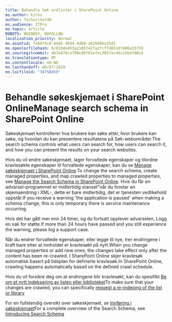 ```yaml
---
title: Behandle Søk ordlister i SharePoint Online
ms.author: kirks
author: Techwriter40
ms.audience: ITPro
ms.topic: article
ROBOTS: NOINDEX, NOFOLLOW
localization_priority: Normal
ms.assetid: fe00f4c0-44d5-49d4-9db0-a62698bcd1d1
ms.openlocfilehash: 6c019de453a2185f42fa2fcffd8510fd06a33759
ms.sourcegitcommit: 4b7e478ce700c0b781efec3857ac4dce5bdf00c6
ms.translationtype: MT
ms.contentlocale: nb-NO
ms.lasthandoff: 06/07/2019
ms.locfileid: "34758459"
---
```

# <a name="manage-search-schema-in-sharepoint-online"></a><span data-ttu-id="2fe52-102">Behandle søkeskjemaet i SharePoint Online</span><span class="sxs-lookup"><span data-stu-id="2fe52-102">Manage search schema in SharePoint Online</span></span>

<span data-ttu-id="2fe52-103">Søkeskjemaet kontrollerer hva brukere kan søke etter, hvor brukere kan søke, og hvordan du kan presentere resultatene på Søk-webområder.</span><span class="sxs-lookup"><span data-stu-id="2fe52-103">The search schema controls what users can search for, how users can search it, and how you can present the results on your search websites.</span></span> 

<span data-ttu-id="2fe52-104">Hvis du vil endre søkeskjemaet, lager forvaltede egenskaper og tilordne kravlesøkte egenskaper til forvaltede egenskaper, kan du se [Manage søkeskjemaet i SharePoint Online](https://docs.microsoft.com/sharepoint/manage-search-schema).</span><span class="sxs-lookup"><span data-stu-id="2fe52-104">To change the search schema, create managed properties, and map crawled properties to managed properties, see [Manage the Search Schema in SharePoint Online](https://docs.microsoft.com/sharepoint/manage-search-schema).</span></span> <span data-ttu-id="2fe52-105">Hvis du får en advarsel-programmet er midlertidig stanset"når du foretar en skjemaendring i XML-, dette er bare midlertidig, det er tjenesten vedlikehold oppstår.</span><span class="sxs-lookup"><span data-stu-id="2fe52-105">If you receive a warning 'the application is paused' when making a schema change, this is only temporary there is service maintenance occurring.</span></span> 

<span data-ttu-id="2fe52-106">Hvis det har gått mer enn 24 timer, og du fortsatt opplever advarselen, Logg en sak for støtte.</span><span class="sxs-lookup"><span data-stu-id="2fe52-106">If more than 24 hours have passed and you still experience the warning, please log a support case.</span></span>

<span data-ttu-id="2fe52-107">Når du endrer forvaltede egenskaper, eller legge til nye, trer endringene i kraft bare etter at innholdet er kravlesøkt på nytt.</span><span class="sxs-lookup"><span data-stu-id="2fe52-107">When you change managed properties or add new ones, the changes take effect only after the content has been re-crawled.</span></span> <span data-ttu-id="2fe52-108">I SharePoint Online skjer kravlesøk automatisk basert på tidsplan for definerte kravlesøk.</span><span class="sxs-lookup"><span data-stu-id="2fe52-108">In SharePoint Online, crawling happens automatically based on the defined crawl schedule.</span></span>

<span data-ttu-id="2fe52-109">Hvis du vil forsikre deg om at endringene blir kravlesøkt, kan du spesifikt [Be om et nytt indeksering av listen eller biblioteket](https://docs.microsoft.com/sharepoint/manage-search-schema#request-re-indexing-of-a-document-library-or-list)</span><span class="sxs-lookup"><span data-stu-id="2fe52-109">To make sure that your changes are crawled, you can specifically [request a re-indexing of the list or library](https://docs.microsoft.com/sharepoint/manage-search-schema#request-re-indexing-of-a-document-library-or-list)</span></span> 

<span data-ttu-id="2fe52-110">For en fullstendig oversikt over søkeskjemaet, se [Innføring i søkeskjemaet](https://blogs.technet.microsoft.com/tothesharepoint/2012/11/25/introducing-search-schema-for-sharepoint-2013/)</span><span class="sxs-lookup"><span data-stu-id="2fe52-110">For a complete overview of the Search Schema, see [Introducing Search Schema](https://blogs.technet.microsoft.com/tothesharepoint/2012/11/25/introducing-search-schema-for-sharepoint-2013/)</span></span> 

